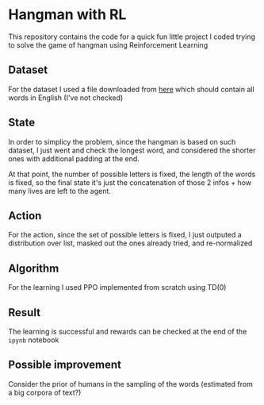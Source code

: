 # Hangman with RL

This repository contains the code for a quick fun little project I coded trying to solve the game of hangman using Reinforcement Learning

## Dataset
For the dataset I used a file downloaded from [here](https://raw.githubusercontent.com/first20hours/google-10000-english/master/google-10000-english-usa-no-swears-medium.txt) which should contain all words in English (I've not checked)

## State
In order to simplicy the problem, since the hangman is based on such dataset, I just went and check the longest word, and considered the shorter ones with additional padding at the end.

At that point, the number of possible letters is fixed, the length of the words is fixed, so the final state it's just the concatenation of those 2 infos + how many lives are left to the agent.

## Action
For the action, since the set of possible letters is fixed, I just outputed a distribution over list, masked out the ones already tried, and re-normalized

## Algorithm
For the learning I used PPO implemented from scratch using TD(0)

## Result
The learning is successful and rewards can be checked at the end of the `ipynb` notebook

## Possible improvement
Consider the prior of humans in the sampling of the words (estimated from a big corpora of text?)
